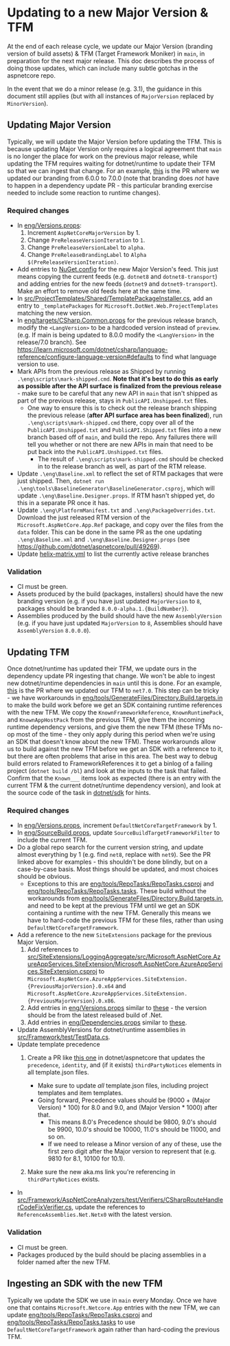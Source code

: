 # Updating to a new Major Version & TFM

At the end of each release cycle, we update our Major Version (branding version of build assets) & TFM (Target Framework Moniker) in `main`, in preparation for the next major release. This doc describes the process of doing those updates, which can include many subtle gotchas in the aspnetcore repo.

In the event that we do a minor release (e.g. 3.1), the guidance in this document still applies (but with all instances of `MajorVersion` replaced by `MinorVersion`).

## Updating Major Version

Typically, we will update the Major Version before updating the TFM. This is because updating Major Version only requires a logical agreement that `main` is no longer the place for work on the previous major release, while updating the TFM requires waiting for dotnet/runtime to update their TFM so that we can ingest that change. For an example, [this](https://github.com/dotnet/aspnetcore/pull/35402) is the PR where we updated our branding from 6.0.0 to 7.0.0 (note that branding does *not* have to happen in a dependency update PR - this particular branding exercise needed to include some reaction to runtime changes).

### Required changes

* In [eng/Versions.props](/eng/Versions.props):
  1. Increment `AspNetCoreMajorVersion` by 1.
  2. Change `PreReleaseVersionIteration` to `1`.
  3. Change `PreReleaseVersionLabel` to `alpha`.
  4. Change `PreReleaseBrandingLabel` to `Alpha $(PreReleaseVersionIteration)`.
* Add entries to [NuGet.config](/NuGet.config) for the new Major Version's feed. This just means copying the current feeds (e.g. `dotnet8` and `dotnet8-transport`) and adding entries for the new feeds (`dotnet9` and `dotnet9-transport`). Make an effort to remove old feeds here at the same time.
* In [src/ProjectTemplates/Shared/TemplatePackageInstaller.cs](/src/ProjectTemplates/Shared/TemplatePackageInstaller.cs), add an entry to `_templatePackages` for `Microsoft.DotNet.Web.ProjectTemplates` matching the new version.
* In [eng/targets/CSharp.Common.props](/eng/targets/CSharp.Common.props) for the previous release branch, modify the `<LangVersion>` to be a hardcoded version instead of `preview`. (e.g. If main is being updated to 8.0.0 modify the `<LangVersion>` in the release/7.0 branch). See https://learn.microsoft.com/dotnet/csharp/language-reference/configure-language-version#defaults to find what language version to use.
* Mark APIs from the previous release as Shipped by running `.\eng\scripts\mark-shipped.cmd`. **Note that it's best to do this as early as possible after the API surface is finalized from the previous release** - make sure to be careful that any new API in `main` that isn't shipped as part of the previous release, stays in `PublicAPI.Unshipped.txt` files.
  * One way to ensure this is to check out the release branch shipping the previous release (**after API surface area has been finalized**), run `.\eng\scripts\mark-shipped.cmd` there, copy over all of the `PublicAPI.Unshipped.txt` and `PublicAPI.Shipped.txt` files into a new branch based off of `main`, and build the repo. Any failures there will tell you whether or not there are new APIs in main that need to be put back into the `PublicAPI.Unshipped.txt` files.
    * The result of `.\eng\scripts\mark-shipped.cmd` should be checked in to the release branch as well, as part of the RTM release.
* Update `.\eng\Baseline.xml` to reflect the set of RTM packages that were just shipped. Then, `dotnet run` `.\eng\tools\BaselineGenerator\BaselineGenerator.csproj`, which will update `.\eng\Baseline.Designer.props`. If RTM hasn't shipped yet, do this in a separate PR once it has.
* Update `.\eng\PlatformManifest.txt` and `.\eng\PackageOverrides.txt`. Download the just released RTM version of the `Microsoft.AspNetCore.App.Ref` package, and copy over the files from the `data` folder. This can be done in the same PR as the one updating `.\eng\Baseline.xml` and `.\eng\Baseline.Designer.props` (see https://github.com/dotnet/aspnetcore/pull/49269).
* Update [helix-matrix.yml](https://github.com/dotnet/aspnetcore/blob/436556163a671259c8b14ae1c90d72767af62d18/.azure/pipelines/helix-matrix.yml#L12-L16) to list the currently active release branches

### Validation

* CI must be green.
* Assets produced by the build (packages, installers) should have the new branding version (e.g. if you have just updated `MajorVersion` to `8`, packages should be branded `8.0.0-alpha.1.{BuildNumber}`).
* Assemblies produced by the build should have the new `AssemblyVersion` (e.g. if you have just updated `MajorVersion` to `8`, Assemblies should have `AssemblyVersion` `8.0.0.0`).

## Updating TFM

Once dotnet/runtime has updated their TFM, we update ours in the dependency update PR ingesting that change. We won't be able to ingest new dotnet/runtime dependencies in `main` until this is done. For an example, [this](https://github.com/dotnet/aspnetcore/pull/36328) is the PR where we updated our TFM to `net7.0`. This step can be tricky - we have workarounds in [eng/tools/GenerateFiles/Directory.Build.targets.in](/eng/tools/GenerateFiles/Directory.Build.targets.in) to make the build work before we get an SDK containing runtime references with the new TFM. We copy the `KnownFrameworkReference`, `KnownRuntimePack`, and `KnownAppHostPack` from the previous TFM, give them the incoming runtime dependency versions, and give them the new TFM (these TFMs no-op most of the time - they only apply during this period when we're using an SDK that doesn't know about the new TFM). These workarounds allow us to build against the new TFM before we get an SDK with a reference to it, but there are often problems that arise in this area. The best way to debug build errors related to FrameworkReferences it to get a binlog of a failing project (`dotnet build /bl`) and look at the inputs to the task that failed. Confirm that the `Known___` items look as expected (there is an entry with the current TFM & the current dotnet/runtime dependency version), and look at the source code of the task in [dotnet/sdk](https://github.com/dotnet/sdk) for hints.

### Required changes

* In [eng/Versions.props](/eng/Versions.props), increment `DefaultNetCoreTargetFramework` by 1.
* In [eng/SourceBuild.props](/eng/SourceBuild.props), update `SourceBuildTargetFrameworkFilter` to include the current TFM.
* Do a global repo search for the current version string, and update almost everything by 1 (e.g. find `net8`, replace with `net9`). See the PR linked above for examples - this shouldn't be done blindly, but on a case-by-case basis. Most things should be updated, and most choices should be obvious.
  * Exceptions to this are [eng/tools/RepoTasks/RepoTasks.csproj](/eng/tools/RepoTasks/RepoTasks.csproj) and [eng/tools/RepoTasks/RepoTasks.tasks](/eng/tools/RepoTasks/RepoTasks.tasks). These build without the workarounds from [eng/tools/GenerateFiles/Directory.Build.targets.in](/eng/tools/GenerateFiles/Directory.Build.targets.in), and need to be kept at the previous TFM until we get an SDK containing a runtime with the new TFM. Generally this means we have to hard-code the previous TFM for these files, rather than using `DefaultNetCoreTargetFramework`.
* Add a reference to the new `SiteExtensions` package for the previous Major Version.
  1. Add references to [src/SiteExtensions/LoggingAggregate/src/Microsoft.AspNetCore.AzureAppServices.SiteExtension/Microsoft.AspNetCore.AzureAppServices.SiteExtension.csproj](/src/SiteExtensions/LoggingAggregate/src/Microsoft.AspNetCore.AzureAppServices.SiteExtension/Microsoft.AspNetCore.AzureAppServices.SiteExtension.csproj) to `Microsoft.AspNetCore.AzureAppServices.SiteExtension.{PreviousMajorVersion}.0.x64` and `Microsoft.AspNetCore.AzureAppServices.SiteExtension.{PreviousMajorVersion}.0.x86`.
  2. Add entries in [eng/Versions.props](/eng/Versions.props) similar to [these](https://github.com/dotnet/aspnetcore/blob/216c92b78bce31d5e81a70b589707ec2ae5ab21a/eng/Versions.props#L224-L226) - the version should be from the latest released build of .Net.
  3. Add entries in [eng/Dependencies.props](/eng/Dependencies.props) similar to [these](https://github.com/dotnet/aspnetcore/blob/a47c0a58d7002b9a530c67532366b9db96d73cc6/eng/Dependencies.props#L119-L120).
* Update AssemblyVersions for dotnet/runtime assemblies in [src/Framework/test/TestData.cs](/src/Framework/test/TestData.cs).
* Update template precedence
  1. Create a PR like [this one](https://github.com/dotnet/aspnetcore/pull/39783) in dotnet/aspnetcore that updates the `precedence`, `identity`, and (if it exists) `thirdPartyNotices` elements in all template.json files.
      * Make sure to update _all_ template.json files, including project templates and item templates.
      * Going forward, Precedence values should be (9000 + (Major Version) * 100) for 8.0 and 9.0, and (Major Version \* 1000) after that.
        * This means 8.0's Precedence should be 9800, 9.0's should be 9900, 10.0's should be 10000, 11.0's should be 11000, and so on.
        * If we need to release a Minor version of any of these, use the first zero digit after the Major version to represent that (e.g. 9810 for 8.1, 10100 for 10.1).

  2. Make sure the new aka.ms link you're referencing in `thirdPartyNotices` exists.
* In [src/Framework/AspNetCoreAnalyzers/test/Verifiers/CSharpRouteHandlerCodeFixVerifier.cs](/src/Framework/AspNetCoreAnalyzers/test/Verifiers/CSharpRouteHandlerCodeFixVerifier.cs), update the references to `ReferenceAssemblies.Net.Netx0` with the latest version.

### Validation

* CI must be green.
* Packages produced by the build should be placing assemblies in a folder named after the new TFM.

## Ingesting an SDK with the new TFM

Typically we update the SDK we use in `main` every Monday. Once we have one that contains `Microsoft.Netcore.App` entries with the new TFM, we can update [eng/tools/RepoTasks/RepoTasks.csproj](/eng/tools/RepoTasks/RepoTasks.csproj) and [eng/tools/RepoTasks/RepoTasks.tasks](/eng/tools/RepoTasks/RepoTasks.tasks) to use `DefaultNetCoreTargetFramework` again rather than hard-coding the previous TFM.
